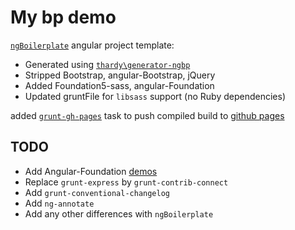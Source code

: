 # My bp demo

[`ngBoilerplate`](https://github.com/ngbp/ngbp) angular project template:
 * Generated using [`thardy\generator-ngbp`](https://github.com/thardy/generator-ngbp)
 * Stripped Bootstrap, angular-Bootstrap, jQuery
 * Added Foundation5-sass, angular-Foundation
 * Updated gruntFile for `libsass` support (no Ruby dependencies)

 added [`grunt-gh-pages`](https://github.com/tschaub/grunt-gh-pages) task to push compiled build to [github pages](http://so0k.github.io/ngbp-foundation-libsass)

 ## TODO

 * Add Angular-Foundation [demos](http://madmimi.github.io/angular-foundation/)
 * Replace `grunt-express` by `grunt-contrib-connect`
 * Add `grunt-conventional-changelog`
 * Add `ng-annotate`
 * Add any other differences with `ngBoilerplate`
